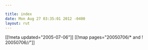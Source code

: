```yaml
---

title: index
date: Mon Aug 27 03:35:01 2012 -0400
layout: rut
---
```


[[!meta updated="2005-07-06"]]
[[!map pages="20050706/* and ! 20050706/*/*"]]

